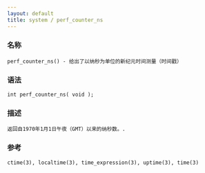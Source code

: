 ```yaml
---
layout: default
title: system / perf_counter_ns
---
```


### 名称

    perf_counter_ns() - 给出了以纳秒为单位的新纪元时间测量（时间戳）

### 语法

    int perf_counter_ns( void );

### 描述

    返回自1970年1月1日午夜（GMT）以来的纳秒数。.

### 参考

    ctime(3), localtime(3), time_expression(3), uptime(3), time(3)
